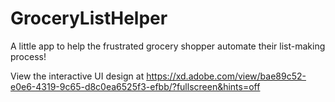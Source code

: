 # GroceryListHelper
A little app to help the frustrated grocery shopper automate their list-making process!


View the interactive UI design at https://xd.adobe.com/view/bae89c52-e0e6-4319-9c65-d8c0ea6525f3-efbb/?fullscreen&hints=off

